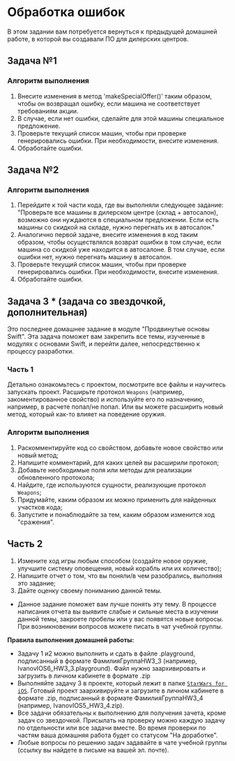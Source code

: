 # Обработка ошибок
В этом задании вам потребуется вернуться к предыдущей домашней работе, в которой вы создавали ПО для дилерских центров.

## Задача №1
### Алгоритм выполнения
1. Внесите изменения в метод 'makeSpecialOffer()' таким образом, чтобы он возвращал ошибку, если машина не соответствует требованиям акции. 
2. В случае, если нет ошибки, сделайте для этой машины специальное предложение.
3. Проверьте текущий список машин, чтобы при проверке генерировались ошибки. При необходимости, внесите изменения.
4. Обработайте ошибки.

## Задача №2
### Алгоритм выполнения
1. Перейдите к той части кода, где вы выполняли следующее задание: 
"Проверьте все машины в дилерском центре (склад + автосалон), возможно они нуждаются в специальном предложении. Если есть машины со скидкой на складе, нужно перегнать их в автосалон." 
2. Аналогично первой задаче, внесите изменения в код таким образом, чтобы осуществлялся возврат ошибки в том случае, если машина со скидкой уже находится в автосалоне. В том случае, если ошибки нет, нужно перегнать машину в автосалон.
3. Проверьте текущий список машин, чтобы при проверке генерировались ошибки. При необходимости, внесите изменения.
4. Обработайте ошибки.

## Задача 3 * (задача со звездочкой, дополнительная)

Это последнее домашнее задание в модуле "Продвинутые основы Swift". Эта задача поможет вам закрепить все темы, изученные в модулях с основами Swift, и перейти далее, непосредственно к процессу разработки.

### Часть 1

Детально ознакомьтесь с проектом, посмотрите все файлы и научитесь запускать проект. Расширьте протокол `Weapons` (например, закоментированное свойство) и используйте его по назначению, например, в расчете попал/не попал. Или вы можете расширить новый метод, который как-то влияет на поведение оружия.

### Алгоритм выполнения

1. Раскомментируйте код со свойством, добавьте новое свойство или новый метод;
2. Напишите комментарий, для каких целей вы расширили протокол;
3. Добавьте необходимые поля или методы для реализации обновленного протокола;
4. Найдите, где используются сущности, реализующие протокол `Weapons`;
5. Придумайте, каким образом их можно применить для найденных участков кода;
6. Запустите и понаблюдайте за тем, каким образом изменится ход "сражения".

## Часть 2

1. Измените ход игры любым способом (создайте новое оружие, улучшите систему оповещения, новый корабль или их количество);
2. Напишите отчет о том, что вы поняли/в чем разобрались, выполняя это задание;
3. Дайте оценку своему пониманию данной темы.

* Данное задание поможет вам лучше понять эту тему. В процессе написания отчета вы выявите слабые и сильные места в изучении данной темы, закроете пробелы или у вас появятся новые вопросы. При возникновении вопросов можете писать в чат учебной группы.

**Правила выполнения домашней работы:** 
* Задачу 1 и2  можно выполнить и сдать в  файле .playground, подписанный в формате ФамилияГруппаHW3_3 (например, IvanovIOS6_HW3_3.playground). Файл нужно заархивировать и загрузить в личном кабинете в формате .zip
* Выполняйте задачу 3 в проекте, который лежит в папке [`StarWars for iOS`](https://github.com/netology-code/aios-homeworks/raw/master/StarWars%20for%20iOS/StarWars%20for%20iOS.zip). Готовый проект заархивируйте и загрузите в личном кабинете в формате .zip, подписанный в формате ФамилияГруппаHW3_4 (например, IvanovIOS5_HW3_4.zip).
* Все задачи обязательны к выполнению для получения зачета, кроме задач со звездочкой. Присылать на проверку можно каждую задачу по отдельности или все задачи вместе. Во время проверки по частям ваша домашняя работа будет со статусом "На доработке".
* Любые вопросы по решению задач задавайте в чате учебной группы (ссылку вы найдете в письме на вашей эл. почте).
